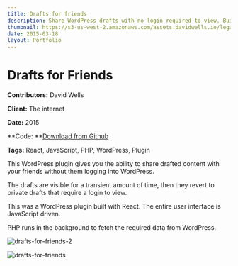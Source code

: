 ```yaml
---
title: Drafts for friends
description: Share WordPress drafts with no login required to view. Built with React
thumbnail: https://s3-us-west-2.amazonaws.com/assets.davidwells.io/legacy/2015/08/drafts-for-friends-2.png
date: 2015-03-18
layout: Portfolio
---
```


# Drafts for Friends

**Contributors:** David Wells

**Client:** The internet

**Date:** 2015

**Code: **[Download from Github](https://github.com/DavidWells/share-wordpress-drafts-with-non-users)

**Tags:** React, JavaScript, PHP, WordPress, Plugin

This WordPress plugin gives you the ability to share drafted content with your friends without them logging into WordPress.

The drafts are visible for a transient amount of time, then they revert to private drafts that require a login to view.

This was a WordPress plugin built with React. The entire user interface is JavaScript driven.

PHP runs in the background to fetch the required data from WordPress.

![drafts-for-friends-2](https://s3-us-west-2.amazonaws.com/assets.davidwells.io/legacy/2015/08/drafts-for-friends-2-1024x557.png)

![drafts-for-friends](https://s3-us-west-2.amazonaws.com/assets.davidwells.io/legacy/2015/03/drafts-for-friends-1024x593.png)
